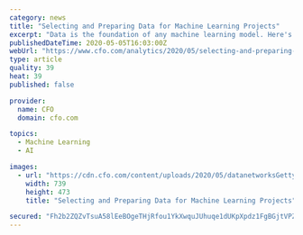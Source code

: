```yaml
---
category: news
title: "Selecting and Preparing Data for Machine Learning Projects"
excerpt: "Data is the foundation of any machine learning model. Here's how to deal with bias, cross-contamination, and non-numeric inputs."
publishedDateTime: 2020-05-05T16:03:00Z
webUrl: "https://www.cfo.com/analytics/2020/05/selecting-and-preparing-data-for-machine-learning-projects/"
type: article
quality: 39
heat: 39
published: false

provider:
  name: CFO
  domain: cfo.com

topics:
  - Machine Learning
  - AI

images:
  - url: "https://cdn.cfo.com/content/uploads/2020/05/datanetworksGettyImages-1140689777.jpg"
    width: 739
    height: 473
    title: "Selecting and Preparing Data for Machine Learning Projects"

secured: "Fh2b2ZQZvTsuA58lEeBOgeTHjRfou1YkXwquJUhuqe1dUKpXpdz1FgBGjtVPZ7T3yyystoKtifKhbJ3gqSsp2/fETunNsUNR8rWJmM/YhKLya3+vXdlFR2HJwx6CCxbu1i3xPUon8pj/2d2cVg+gttHG2JKpVyf3vXlIVQ8e1CeTl+Dy6cPvJ2HAvmfdDJyH0hry4jJKOYoiWJfc1sUyZsYk8fGtV0U3tu7m1MLCUbTAAitckau4dBiGJkwk9qLAE4YX9aT0H/DcOQ1N6aez82/vUKNI9nwMcIAe4cd0B0oAgKDUNQRQB+lKAVQF9z1F0ZrdA33wY1GF9NVvAM4/65JNTiCqvCTfKR8iqJdpPYSQGpzdl5MIUFO385hC1zsPLLGWWukJaXJ1Vvzwr78uT9+crwz8yNLz3cEDg1paE1dSvNZxGNLkSsNLKwQgpt+MUD/PWUCBnU1DKJUtPns+NHHhE4P+dpGnhmWTeTCbpHw=;m+kW6m1In1O0DeKp+RC5Rw=="
---
```



